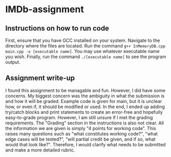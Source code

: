 # IMDb-assignment

## Instructions on how to run code

First, ensure that you have GCC installed on your system. Navigate to the directory where the files are located. Run the command `g++ InMemoryDB.cpp main.cpp -o [executable name]`. You may use whatever executable name you wish. Finally, run the command `./[executable name]` to see the program output.

## Assignment write-up

I found this assignment to be managable and fun. However, I did have some concerns. My biggest concern was the ambiguity in what the submission is and how it will be graded. Example code is given for main, but it is unclear how, or even if, it should be modified or used. In the end, I ended up adding try/catch blocks and print statements to create an error-free and hopefully easy-to-grade program. However, I am still unsure if I met the grading requirements. The "Grading" section in the instructions is also not clear. All the information we are given is simply "4 points for working code". This raises many questions such as "what constitutes working code?",  "what edge cases will be tested?", "will partial credit be given, and if so, what would that look like?". Therefore, I would clarify what needs to be submitted and make a more detailed rubric.
